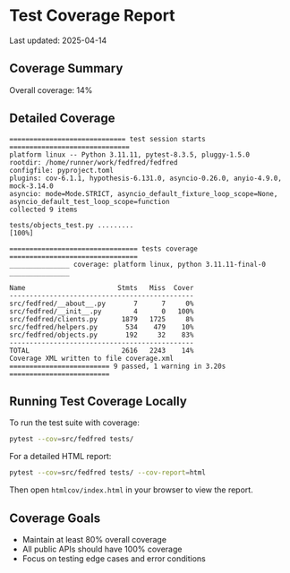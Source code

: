# Test Coverage Report

Last updated: 2025-04-14

## Coverage Summary

Overall coverage: 14%

## Detailed Coverage

```
============================= test session starts ==============================
platform linux -- Python 3.11.11, pytest-8.3.5, pluggy-1.5.0
rootdir: /home/runner/work/fedfred/fedfred
configfile: pyproject.toml
plugins: cov-6.1.1, hypothesis-6.131.0, asyncio-0.26.0, anyio-4.9.0, mock-3.14.0
asyncio: mode=Mode.STRICT, asyncio_default_fixture_loop_scope=None, asyncio_default_test_loop_scope=function
collected 9 items

tests/objects_test.py .........                                          [100%]

================================ tests coverage ================================
_______________ coverage: platform linux, python 3.11.11-final-0 _______________

Name                       Stmts   Miss  Cover
----------------------------------------------
src/fedfred/__about__.py       7      7     0%
src/fedfred/__init__.py        4      0   100%
src/fedfred/clients.py      1879   1725     8%
src/fedfred/helpers.py       534    479    10%
src/fedfred/objects.py       192     32    83%
----------------------------------------------
TOTAL                       2616   2243    14%
Coverage XML written to file coverage.xml
========================= 9 passed, 1 warning in 3.20s =========================
```

## Running Test Coverage Locally

To run the test suite with coverage:

```bash
pytest --cov=src/fedfred tests/
```

For a detailed HTML report:

```bash
pytest --cov=src/fedfred tests/ --cov-report=html
```

Then open `htmlcov/index.html` in your browser to view the report.

## Coverage Goals

- Maintain at least 80% overall coverage
- All public APIs should have 100% coverage
- Focus on testing edge cases and error conditions
